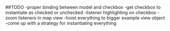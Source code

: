 ##TODO
-proper binding between model and checkbox
-get checkbox to instantiate as checked or unchecked
-listener highlighting on checkbox
-zoom listeners in map view
-hoist everything to bigger example view object
-come up with a strategy for instantiating everything 